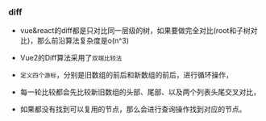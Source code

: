 ### diff
* vue&react的diff都是只对比同一层级的树，如果要做完全对比(root和子树对比)，那么前沿算法复杂度是o(n^3)
* Vue2的Diff算法采用了`双端比较法`

* `定义四个游标`，分别是旧数组的前后和新数组的前后，进行循环操作，
* 每一轮比较都会先比较新旧数组的头部、尾部、以及两个列表头尾交叉对比，
* 如果都没有找到可以复用的节点，那么会进行查询操作找到对应的节点。


